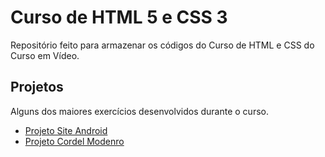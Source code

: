 # Curso de HTML 5 e CSS 3
Repositório feito para armazenar os códigos do Curso de HTML e CSS do Curso em Vídeo.

## Projetos
Alguns dos maiores exercícios desenvolvidos durante o curso.
- <a href="desafios/d010/" target="_blank">Projeto Site Android</a>
- <a href="desafios/d012/" target="_blank">Projeto Cordel Modenro</a>